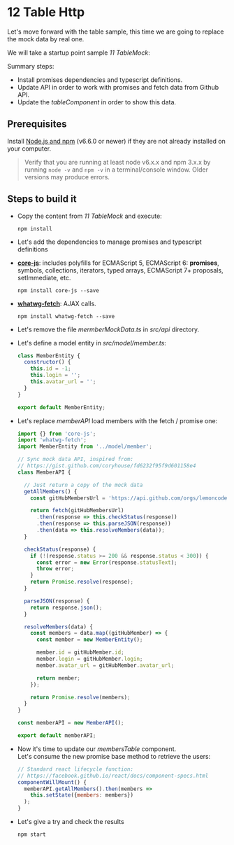 # 12 Table Http

Let's move forward with the table sample, this time we are going to replace the
mock data by real one.

We will take a startup point sample _11 TableMock_:

Summary steps:

- Install promises dependencies and typescript definitions.
- Update API in order to work with promises and fetch data from Github API.
- Update the _tableComponent_ in order to show this data.


## Prerequisites

Install [Node.js and npm](https://nodejs.org/en/) (v6.6.0 or newer) if they are not already installed on your computer.

> Verify that you are running at least node v6.x.x and npm 3.x.x by running `node -v` and `npm -v` in a terminal/console window. Older versions may produce errors.

## Steps to build it

- Copy the content from _11 TableMock_ and execute:

  ```
  npm install
  ```

- Let's add the dependencies to manage promises and typescript definitions

 - **[core-js](https://github.com/zloirock/core-js)**: includes polyfills for ECMAScript 5, ECMAScript 6: **promises**, symbols, collections, iterators, typed arrays, ECMAScript 7+ proposals, setImmediate, etc.

    ```
    npm install core-js --save
    ```

 - **[whatwg-fetch](https://github.com/github/fetch)**: AJAX calls.

    ```
    npm install whatwg-fetch --save
    ```

- Let's remove the file _mermberMockData.ts_ in _src/api_ directory.

- Let's define a model entity in _src/model/member.ts_:

  ```javascript
  class MemberEntity {
    constructor() {
      this.id = -1;
      this.login = '';
      this.avatar_url = '';
    }
  }

  export default MemberEntity;

  ```

- Let's replace _memberAPI_ load members with the fetch / promise one:

  ```javascript
  import {} from 'core-js';
  import 'whatwg-fetch';
  import MemberEntity from '../model/member';

  // Sync mock data API, inspired from:
  // https://gist.github.com/coryhouse/fd6232f95f9d601158e4
  class MemberAPI {

    // Just return a copy of the mock data
    getAllMembers() {
      const gitHubMembersUrl = 'https://api.github.com/orgs/lemoncode/members';

      return fetch(gitHubMembersUrl)
        .then(response => this.checkStatus(response))
        .then(response => this.parseJSON(response))
        .then(data => this.resolveMembers(data));
    }

    checkStatus(response) {
      if (!(response.status >= 200 && response.status < 300)) {
        const error = new Error(response.statusText);
        throw error;
      }
      return Promise.resolve(response);
    }

    parseJSON(response) {
      return response.json();
    }

    resolveMembers(data) {
      const members = data.map((gitHubMember) => {
        const member = new MemberEntity();

        member.id = gitHubMember.id;
        member.login = gitHubMember.login;
        member.avatar_url = gitHubMember.avatar_url;

        return member;
      });

      return Promise.resolve(members);
    }
  }

  const memberAPI = new MemberAPI();

  export default memberAPI;

  ```

- Now it's time to update our _membersTable_ component. <br />
  Let's consume the new promise base method to retrieve the users:

  ```jsx
  // Standard react lifecycle function:
  // https://facebook.github.io/react/docs/component-specs.html
  componentWillMount() {
    memberAPI.getAllMembers().then(members =>
      this.setState({members: members})
    );
  }

  ```

- Let's give a try and check the results

  ```
  npm start
  ```
